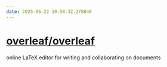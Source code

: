 ```yaml
---
date: 2025-06-22 10:58:32.278840
---
```


# [overleaf/overleaf](https://github.com/overleaf/overleaf)

online LaTeX editor for writing and collaborating on documents